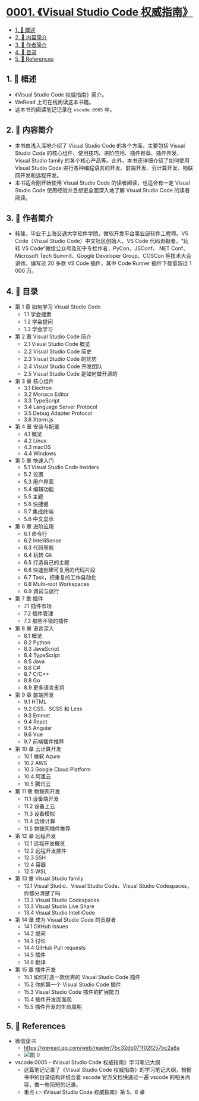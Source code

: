 # [0001. 《Visual Studio Code 权威指南》](https://github.com/Tdahuyou/TNotes.vscode/tree/main/notes/0001.%20%E3%80%8AVisual%20Studio%20Code%20%E6%9D%83%E5%A8%81%E6%8C%87%E5%8D%97%E3%80%8B)

<!-- region:toc -->

- [1. 📝 概述](#1--概述)
- [2. 📒 内容简介](#2--内容简介)
- [3. 📒 作者简介](#3--作者简介)
- [4. 📒 目录](#4--目录)
- [5. 🔗 References](#5--references)

<!-- endregion:toc -->

## 1. 📝 概述

- 《Visual Studio Code 权威指南》简介。
- WeRead 上可在线阅读这本书籍。
- 这本书的阅读笔记记录在 `vscode.0005` 中。

## 2. 📒 内容简介

- 本书由浅入深地介绍了 Visual Studio Code 的各个方面，主要包括 Visual Studio Code 的核心组件、使用技巧、进阶应用、插件推荐、插件开发、Visual Studio family 的各个核心产品等。此外，本书还详细介绍了如何使用 Visual Studio Code 进行各种编程语言的开发、前端开发、云计算开发、物联网开发和远程开发。
- 本书适合刚开始使用 Visual Studio Code 的读者阅读，也适合有一定 Visual Studio Code 使用经验并且想更全面深入地了解 Visual Studio Code 的读者阅读。

## 3. 📒 作者简介

- 韩骏，毕业于上海交通大学软件学院，微软开发平台事业部软件工程师。VS Code（Visual Studio Code）中文社区创始人，VS Code 代码贡献者，“玩转 VS Code”微信公众号及知乎专栏作者，PyCon、JSConf、.NET Conf、Microsoft Tech Summit、Google Developer Group、COSCon 等技术大会讲师。编写过 20 多款 VS Code 插件，其中 Code Runner 插件下载量超过 1 000 万。

## 4. 📒 目录

- 第 1 章 如何学习 Visual Studio Code
  - 1.1 学会搜索
  - 1.2 学会提问
  - 1.3 学会学习
- 第 2 章 Visual Studio Code 简介
  - 2.1 Visual Studio Code 概览
  - 2.2 Visual Studio Code 简史
  - 2.3 Visual Studio Code 的优势
  - 2.4 Visual Studio Code 开发团队
  - 2.5 Visual Studio Code 是如何做开源的
- 第 3 章 核心组件
  - 3.1 Electron
  - 3.2 Monaco Editor
  - 3.3 TypeScript
  - 3.4 Language Server Protocol
  - 3.5 Debug Adapter Protocol
  - 3.6 Xterm.js
- 第 4 章 安装与配置
  - 4.1 概览
  - 4.2 Linux
  - 4.3 macOS
  - 4.4 Windows
- 第 5 章 快速入门
  - 5.1 Visual Studio Code Insiders
  - 5.2 设置
  - 5.3 用户界面
  - 5.4 编辑功能
  - 5.5 主题
  - 5.6 快捷键
  - 5.7 集成终端
  - 5.8 中文显示
- 第 6 章 进阶应用
  - 6.1 命令行
  - 6.2 IntelliSense
  - 6.3 代码导航
  - 6.4 玩转 Git
  - 6.5 打造自己的主题
  - 6.6 快速创建可复用的代码片段
  - 6.7 Task，把重复的工作自动化
  - 6.8 Multi-root Workspaces
  - 6.9 调试与运行
- 第 7 章 插件
  - 7.1 插件市场
  - 7.2 插件管理
  - 7.3 那些不错的插件
- 第 8 章 语言深入
  - 8.1 概览
  - 8.2 Python
  - 8.3 JavaScript
  - 8.4 TypeScript
  - 8.5 Java
  - 8.6 C#
  - 8.7 C/C++
  - 8.8 Go
  - 8.9 更多语言支持
- 第 9 章 前端开发
  - 9.1 HTML
  - 9.2 CSS、SCSS 和 Less
  - 9.3 Emmet
  - 9.4 React
  - 9.5 Angular
  - 9.6 Vue
  - 9.7 前端插件推荐
- 第 10 章 云计算开发
  - 10.1 微软 Azure
  - 10.2 AWS
  - 10.3 Google Cloud Platform
  - 10.4 阿里云
  - 10.5 腾讯云
- 第 11 章 物联网开发
  - 11.1 设备端开发
  - 11.2 设备上云
  - 11.3 设备模拟
  - 11.4 边缘计算
  - 11.5 物联网插件推荐
- 第 12 章 远程开发
  - 12.1 远程开发概览
  - 12.2 远程开发插件
  - 12.3 SSH
  - 12.4 容器
  - 12.5 WSL
- 第 13 章 Visual Studio family
  - 13.1 Visual Studio、Visual Studio Code、Visual Studio Codespaces，你都分清楚了吗
  - 13.2 Visual Studio Codespaces
  - 13.3 Visual Studio Live Share
  - 13.4 Visual Studio IntelliCode
- 第 14 章 成为 Visual Studio Code 的贡献者
  - 14.1 GitHub Issues
  - 14.2 提问
  - 14.3 讨论
  - 14.4 GitHub Pull requests
  - 14.5 插件
  - 14.6 翻译
- 第 15 章 插件开发
  - 15.1 如何打造一款优秀的 Visual Studio Code 插件
  - 15.2 你的第一个 Visual Studio Code 插件
  - 15.3 Visual Studio Code 插件的扩展能力
  - 15.4 插件开发面面观
  - 15.5 插件开发的生命周期

## 5. 🔗 References

- 微信读书
  - https://weread.qq.com/web/reader/7bc32db071f02f257bc2a8a
  - ![图 0](https://cdn.jsdelivr.net/gh/Tdahuyou/imgs@main/2025-07-02-13-36-43.png)
- vscode.0005 - 《Visual Studio Code 权威指南》学习笔记大纲
  - 这篇笔记记录了《Visual Studio Code 权威指南》的学习笔记大纲，根据书中的目录结构并结合着 vscode 官方文档快速过一遍 vscode 的相关内容，做一些简短的记录。
  - 重点 👉 《Visual Studio Code 权威指南》第 5、6 章
